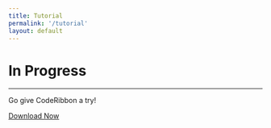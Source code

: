 ```yaml
---
title: Tutorial
permalink: '/tutorial'
layout: default
---
```


<div class="jumbotron">
  <h1 class="display-4">In Progress</h1>
  <hr class="my-4">
  <p class="lead">Go give CodeRibbon a try!</p>
  <a class="btn btn-outline-success" role="button"
    href="atom://settings-view/show-package?package=code-ribbon">Download Now</a>
</div>
